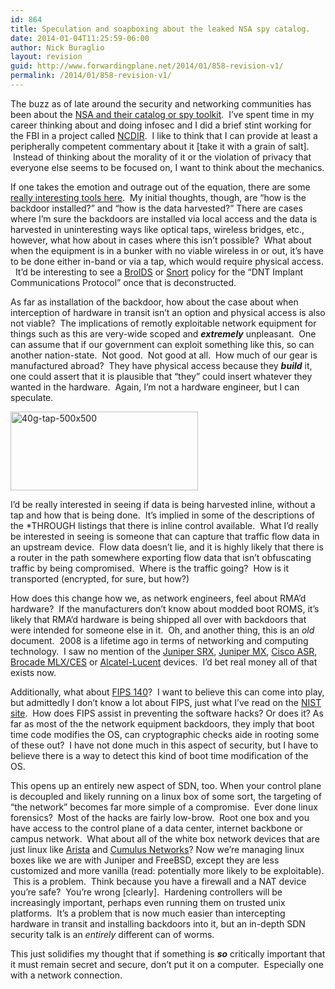 ```yaml
---
id: 864
title: Speculation and soapboxing about the leaked NSA spy catalog.
date: 2014-01-04T11:25:59-06:00
author: Nick Buraglio
layout: revision
guid: http://www.forwardingplane.net/2014/01/858-revision-v1/
permalink: /2014/01/858-revision-v1/
---
```

The buzz as of late around the security and networking communities has been about the <a href="http://www.spiegel.de/international/world/nsa-secret-toolbox-ant-unit-offers-spy-gadgets-for-every-need-a-941006.html" target="_blank">NSA and their catalog or spy toolkit</a>.  I&#8217;ve spent time in my career thinking about and doing infosec and I did a brief stint working for the FBI in a project called <a href="http://gcn.com/articles/2007/08/20/fbi-launches-cybersecurity-project.aspx" target="_blank">NCDIR</a>.  I like to think that I can provide at least a peripherally competent commentary about it [take it with a grain of salt].  Instead of thinking about the morality of it or the violation of privacy that everyone else seems to be focused on, I want to think about the mechanics.

If one takes the emotion and outrage out of the equation, there are some <a href="http://permalink.gmane.org/gmane.comp.encryption.general/17244" target="_blank">really interesting tools here</a>.  My initial thoughts, though, are &#8220;how is the backdoor installed?&#8221; and &#8220;how is the data harvested?&#8221; There are cases where I&#8217;m sure the backdoors are installed via local access and the data is harvested in uninteresting ways like optical taps, wireless bridges, etc., however, what how about in cases where this isn&#8217;t possible?  What about when the equipment is in a bunker with no viable wireless in or out, it&#8217;s have to be done either in-band or via a tap, which would require physical access.   It&#8217;d be interesting to see a <a href="http://www.bro.org/" target="_blank">BroIDS</a> or <a href="http://www.snort.org/" target="_blank">Snort</a> policy for the &#8220;DNT Implant Communications Protocol&#8221; once that is deconstructed.

As far as installation of the backdoor, how about the case about when interception of hardware in transit isn&#8217;t an option and physical access is also not viable?  The implications of remotly exploitable network equipment for things such as this are very-wide scoped and **_extremely_** unpleasant.  One can assume that if our government can exploit something like this, so can another nation-state.  Not good.  Not good at all.  How much of our gear is manufactured abroad?  They have physical access because they **_build_** it, one could assert that it is plausible that &#8220;they&#8221; could insert whatever they wanted in the hardware.  Again, I&#8217;m not a hardware engineer, but I can speculate.

[<img class="alignright size-medium wp-image-859" alt="40g-tap-500x500" src="http://www.forwardingplane.net/wp-content/uploads/2014/01/40g-tap-500x500-300x126.jpg" width="300" height="126" srcset="http://www.forwardingplane.net/wp-content/uploads/2014/01/40g-tap-500x500-300x126.jpg 300w, http://www.forwardingplane.net/wp-content/uploads/2014/01/40g-tap-500x500.jpg 500w" sizes="(max-width: 300px) 100vw, 300px" />](http://www.forwardingplane.net/wp-content/uploads/2014/01/40g-tap-500x500.jpg)

I&#8217;d be really interested in seeing if data is being harvested inline, without a tap and how that is being done.  It&#8217;s implied in some of the descriptions of the *THROUGH listings that there is inline control available.  What I&#8217;d really be interested in seeing is someone that can capture that traffic flow data in an upstream device.  Flow data doesn&#8217;t lie, and it is highly likely that there is a router in the path somewhere exporting flow data that isn&#8217;t obfuscating traffic by being compromised.  Where is the traffic going?  How is it transported (encrypted, for sure, but how?)

How does this change how we, as network engineers, feel about RMA&#8217;d hardware?  If the manufacturers don&#8217;t know about modded boot ROMS, it&#8217;s likely that RMA&#8217;d hardware is being shipped all over with backdoors that were intended for someone else in it.  Oh, and another thing, this is an _old_ document.  2008 is a lifetime ago in terms of networking and computing technology.  I saw no mention of the <a href="http://www.juniper.net/us/en/products-services/security/srx-series/" target="_blank">Juniper SRX</a>, <a href="http://www.juniper.net/us/en/products-services/routing/mx-series/" target="_blank">Juniper MX</a>, <a href="http://www.cisco.com/en/US/products/ps9343/prod_models_comparison.html" target="_blank">Cisco ASR</a>, <a href="http://www.brocade.com/products/all/routers/index.page" target="_blank">Brocade MLX/CES</a> or <a href="http://www.alcatel-lucent.com/" target="_blank">Alcatel-Lucent</a> devices.  I&#8217;d bet real money all of that exists now.

Additionally, what about <a href="http://en.wikipedia.org/wiki/FIPS_140" target="_blank">FIPS 140</a>?  I want to believe this can come into play, but admittedly I don&#8217;t know a lot about FIPS, just what I&#8217;ve read on the <a href="http://csrc.nist.gov/groups/STM/cmvp/standards.html#02" target="_blank">NIST site</a>.  How does FIPS assist in preventing the software hacks? Or does it? As far as most of the the network equipment backdoors, they imply that boot time code modifies the OS, can cryptographic checks aide in rooting some of these out?  I have not done much in this aspect of security, but I have to believe there is a way to detect this kind of boot time modification of the OS.

This opens up an entirely new aspect of SDN, too. When your control plane is decoupled and likely running on a linux box of some sort, the targeting of &#8220;the network&#8221; becomes far more simple of a compromise.  Ever done linux forensics?  Most of the hacks are fairly low-brow.  Root one box and you have access to the control plane of a data center, internet backbone or campus network.  What about all of the white box network devices that are just linux like <a href="http://www.aristanetworks.com/" target="_blank">Arista</a> and <a href="http://cumulusnetworks.com/" target="_blank">Cumulus Networks</a>? Now we&#8217;re managing linux boxes like we are with Juniper and FreeBSD, except they are less customized and more vanilla (read: potentially more likely to be exploitable).  This is a problem.  Think because you have a firewall and a NAT device you&#8217;re safe?  You&#8217;re wrong [clearly].  Hardening controllers will be increasingly important, perhaps even running them on trusted unix platforms.  It&#8217;s a problem that is now much easier than intercepting hardware in transit and installing backdoors into it, but an in-depth SDN security talk is an _entirely_ different can of worms.

This just solidifies my thought that if something is **_so_** critically important that it must remain secret and secure, don&#8217;t put it on a computer.  Especially one with a network connection.